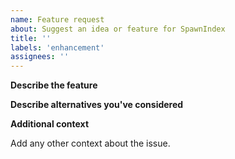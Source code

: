 ```yaml
---
name: Feature request
about: Suggest an idea or feature for SpawnIndex
title: ''
labels: 'enhancement'
assignees: ''
---
```


**Describe the feature**

**Describe alternatives you've considered**

**Additional context**

Add any other context about the issue.
